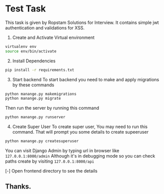 # Test Task
This task is given by Ropstam Solutions for Interview. It contains simple jwt authentication and validations for XSS.

1. Create and Activate Virtual environment

```bash
virtualenv env
source env/bin/activate
```
2. Install Dependencies
```bash
pip install -r requirements.txt
```

3. Start backend
To start backend you need to make and apply migrations by these commands
```bash
python manange.py makemigrations
python manange.py migrate
```
Then run the server by running this command

```bash
python manange.py runserver
```

4. Create Super User
To create super user, You may need to run this command. That will prompt you some details to create supeeruser
```bash
python manange.py createsuperuser
```
You can visit Django Admin by typing url in browser like
`127.0.0.1:8000/admin`
Although it's in debugging mode so you can check paths create by visiting
`127.0.0.1:8000/api`

[-] Open frontend directory to see the details

## Thanks. 
